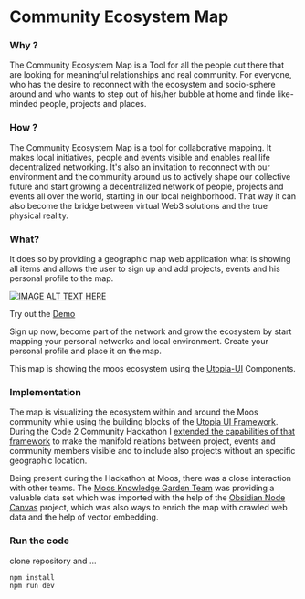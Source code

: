 # Community Ecosystem Map

### Why ?

The Community Ecosystem Map is a Tool for all the people out there that are looking for meaningful relationships and real community. For everyone, who has the desire to reconnect with the ecosystem and socio-sphere around and who wants to step out of his/her bubble at home and finde like-minded people, projects and places. 

### How ?

The Community Ecosystem Map is a tool for collaborative mapping. It makes local initiatives, people and events visible and enables real life decentralized networking. It's also an invitation to reconnect with our environment and the community around us to actively shape our collective future and start growing a decentralized network of people, projects and events all over the world, starting in our local neighborhood. That way it can also become the bridge between virtual Web3 solutions and the true physical reality.

### What?

It does so by providing a geographic map web application what is showing all items and allows the user to sign up and add projects, events and his personal profile to the map.

[![IMAGE ALT TEXT HERE](https://raw.githubusercontent.com/utopia-os/Community-Ecosystem-Map/main/video_preview.png)](https://www.youtube.com/watch?v=QqopQAIrIJg)

Try out the [Demo](https://moos-map.de)

Sign up now, become part of the network and grow the ecosystem by start mapping your personal networks and local environment. Create your personal profile and place it on the map.

This map is showing the moos ecosystem using the [Utopia-UI](https://github.com/utopia-os/utopia-ui) Components.

### Implementation

The map is visualizing the  ecosystem within and around the Moos community while using the building blocks of the [Utopia UI Framework](https://github.com/utopia-os/utopia-ui). During the Code 2 Community Hackathon I [extended the capabilities of that framework](https://github.com/utopia-os/utopia-ui/compare/5fd1fc4de100b77e57d9a18a72925ca6ea5e96f5...ea31a5672bd2b1262142f66a53ee0be801a4c2c3?w=1) to make the manifold relations between project, events and community members visible and to include also projects without an specific geographic location.

Being present during the Hackathon at Moos, there was a close interaction with other teams. 
The  [Moos Knowledge Garden Team]()  was providing a valuable data set which was imported with the help of the [Obsidian Node Canvas]() project, which was also ways to enrich the map with crawled web data and the help of vector embedding.

### Run the code

clone repository and ...

```
npm install
npm run dev
```
